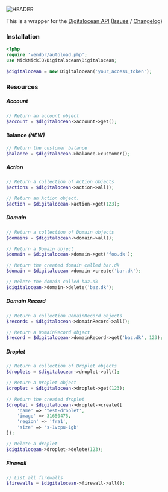 ![HEADER](https://camo.githubusercontent.com/839ca2875645f1719f4974e36c24859b2c08cdd3/68747470733a2f2f692e6962622e636f2f474637796e62502f6469676974616c6f6365616e2d76322e706e67)

This is a wrapper for the [Digitalocean API](https://developers.digitalocean.com/v2/) ([Issues](https://github.com/digitalocean/api-v2/issues) / [Changelog](https://github.com/digitalocean/api-v2/issues))

### Installation
```php
<?php
require 'vendor/autoload.php';
use NickNickIO\Digitalocean\Digitalocean;

$digitalocean = new Digitalocean('your_access_token');
```

### Resources

##### Account
```php
// Return an account object
$account = $digitalocean->account->get();
```

#### Balance *(NEW)*
```php
// Return the customer balance
$balance = $digitalocean->balance->customer();
```

##### Action
```php
// Return a collection of Action objects
$actions = $digitalocean->action->all();

// Return an Action object.
$action = $digitalocean->action->get(123);
```

##### Domain
```php
// Return a collection of Domain objects
$domains = $digitalocean->domain->all();

// Return a Domain object
$domain = $digitalocean->domain->get('foo.dk');

// Return the created domain called bar.dk
$domain = $digitalocean->domain->create('bar.dk');

// Delete the domain called baz.dk
$digitalocean->domain->delete('baz.dk');
```

##### Domain Record
```php
// Return a collection DomainRecord objects
$records = $digitalocean->domainRecord->all();

// Return a DomainRecord object
$record = $digitalocean->domainRecord->get('baz.dk', 123);
```
##### Droplet
```php
// Return a collection of Droplet objects
$droplets = $digitalocean->droplet->all();

// Return a Droplet object
$droplet = $digitalocean->droplet->get(123);

// Return the created droplet
$droplet = $digitalocean->droplet->create([
    'name' => 'test-droplet',
    'image' => 31650475,
    'region' => 'fra1',
    'size' => 's-1vcpu-1gb'
]);

// Delete a droplet
$digitalocean->droplet->delete(123);
```

##### Firewall
```php
// List all firewalls
$firewalls = $digitalocean->firewall->all();
```
